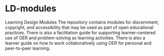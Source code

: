 # LD-modules
Learning Design Modules
The repository contains modules for discernment, copyright, and accessibility that may be used as part of open educational practices.
There is also a facilitation guide for supporting learner-centered use of OER and problem-solving as learning activities.
There is also a learner guide on how to work collaboratively using OER for personal and peer-to-peer learning.
